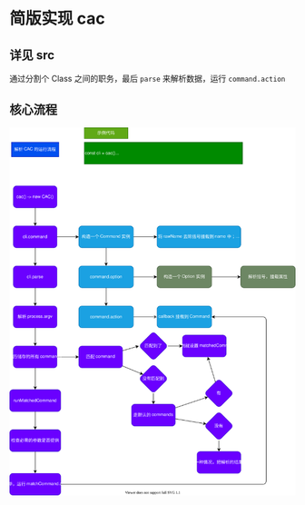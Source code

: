 # 简版实现 cac

## 详见 src 

通过分割个 Class 之间的职务，最后 `parse` 来解析数据，运行 `command.action`

## 核心流程

![核心流程](./flow.svg)
